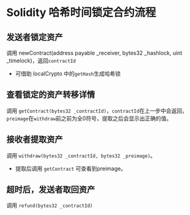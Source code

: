 # Solidity 哈希时间锁定合约流程 

## 发送者锁定资产
调用 newContract(address payable _receiver, bytes32 _hashlock, uint _timelock)，返回```contractId```
* 可借助 localCrypto 中的```getHash```生成哈希锁

## 查看锁定的资产转移详情
调用 ```getContract(bytes32 _contractId)```，```contractId```在上一步中会返回，```preimage```在```withdraw```前之前为全0符号，提取之后会显示出正确的值。

## 接收者提取资产
调用 ```withdraw(bytes32 _contractId, bytes32 _preimage)```。
* 提取后调用 ```getContract``` 可查看到preimage。

## 超时后，发送者取回资产
调用 ```refund(bytes32 _contractId)```
